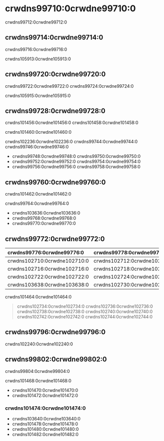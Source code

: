 # crwdns99710:0crwdne99710:0

<p class="description">crwdns99712:0crwdne99712:0</p>

## crwdns99714:0crwdne99714:0

crwdns99716:0crwdne99716:0

crwdns105913:0crwdne105913:0

## crwdns99720:0crwdne99720:0

crwdns99722:0crwdne99722:0 crwdns99724:0crwdne99724:0

crwdns105915:0crwdne105915:0

## crwdns99728:0crwdne99728:0

crwdns101456:0crwdne101456:0 crwdns101458:0crwdne101458:0

crwdns101460:0crwdne101460:0

crwdns102236:0crwdne102236:0 crwdns99744:0crwdne99744:0 crwdns99746:0crwdne99746:0

- crwdns99748:0crwdne99748:0 crwdns99750:0crwdne99750:0
- crwdns99752:0crwdne99752:0 crwdns99754:0crwdne99754:0
- crwdns99756:0crwdne99756:0 crwdns99758:0crwdne99758:0

## crwdns99760:0crwdne99760:0

crwdns101462:0crwdne101462:0

crwdns99764:0crwdne99764:0

- crwdns103636:0crwdne103636:0
- crwdns99768:0crwdne99768:0
- crwdns99770:0crwdne99770:0

## crwdns99772:0crwdne99772:0

| crwdns99776:0crwdne99776:0   | crwdns99778:0crwdne99778:0   | crwdns102708:0crwdne102708:0 |
|:---------------------------- |:---------------------------- |:---------------------------- |
| crwdns102710:0crwdne102710:0 | crwdns102712:0crwdne102712:0 | crwdns102714:0crwdne102714:0 |
| crwdns102716:0crwdne102716:0 | crwdns102718:0crwdne102718:0 | crwdns102720:0crwdne102720:0 |
| crwdns102722:0crwdne102722:0 | crwdns102724:0crwdne102724:0 | crwdns102726:0crwdne102726:0 |
| crwdns103638:0crwdne103638:0 | crwdns102730:0crwdne102730:0 | crwdns102732:0crwdne102732:0 |


crwdns101464:0crwdne101464:0

> crwdns102734:0crwdne102734:0 crwdns102736:0crwdne102736:0 crwdns102738:0crwdne102738:0 crwdns102740:0crwdne102740:0 crwdns102742:0crwdne102742:0 crwdns102744:0crwdne102744:0

## crwdns99796:0crwdne99796:0

crwdns102240:0crwdne102240:0

## crwdns99802:0crwdne99802:0

crwdns99804:0crwdne99804:0

crwdns101468:0crwdne101468:0

- crwdns101470:0crwdne101470:0
- crwdns101472:0crwdne101472:0

### crwdns101474:0crwdne101474:0

- crwdns103640:0crwdne103640:0
- crwdns101478:0crwdne101478:0
- crwdns101480:0crwdne101480:0
- crwdns101482:0crwdne101482:0